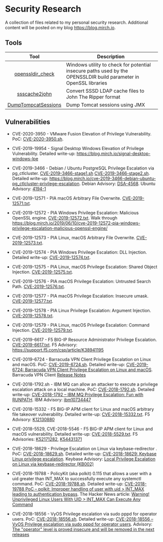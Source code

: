 # Security Research
A collection of files related to my personal security research. Additional content will be posted on my blog https://blog.mirch.io.

## Tools
| Tool | Description |
| :---: |-------------|
|[openssldir_check](https://github.com/mirchr/openssldir_check/)| Windows utility to check for potential insecure paths used by the OPENSSLDIR build parameter in OpenSSL libraries|
|[ssscache2john](https://github.com/mirchr/ssscache2john/)|Convert SSSD LDAP cache files to John The Ripper format|
|[DumpTompcatSessions](https://github.com/mirchr/DumpTomcatSessions/)|Dump Tomcat sessions using JMX|

## Vulnerabilities

* CVE-2020-3950 - VMware Fusion Elevation of Privilege Vulnerability. PoC: [CVE-2020-3950.sh](vulnerabilities/CVE-2020-3950.sh).

* CVE-2019-19954 - Signal Desktop Windows Elevation of Privilege Vulnerability. Detailed write-up: https://blog.mirch.io/signal-desktop-windows-lpe


* CVE-2019-3466 - Debian / Ubuntu PostgreSQL Privilege Escalation via pg_ctlcluster. [CVE-2019-3466-stage1.sh](vulnerabilities/CVE-2019-3466-stage1.sh) [CVE-2019-3466-stage2.sh](vulnerabilities/CVE-2019-3466-stage2.sh). Detailed write-up: https://blog.mirch.io/cve-2019-3466-debian-ubuntu-pg_ctlcluster-privilege-escalation. Debian Advisory: [DSA-4568](https://lists.debian.org/debian-security-announce/2019/msg00220.html). Ubuntu Advisory: [4194-1](https://usn.ubuntu.com/4194-1/)

* CVE-2019-12571 - PIA macOS Arbitrary File Overwrite. [CVE-2019-12571.txt](vulnerabilities/PIA/CVE-2019-12571.txt).

* CVE-2019-12572 - PIA Windows Privilege Escalation: Malicious OpenSSL engine. [CVE-2019-12572.txt](vulnerabilities/PIA/CVE-2019-12572.txt). Walk through https://blog.mirch.io/2019/06/10/cve-2019-12572-pia-windows-privilege-escalation-malicious-openssl-engine/

* CVE-2019-12573 - PIA Linux, macOS Arbitrary File Overwrite. [CVE-2019-12573.txt](vulnerabilities/PIA/CVE-2019-12573.txt).

* CVE-2019-12574 - PIA Windows Privilege Escalation: DLL Injection. Detailed write-up: [CVE-2019-12574.txt](vulnerabilities/PIA/CVE-2019-12574.txt).

* CVE-2019-12575 - PIA Linux, macOS Privilege Escalation: Shared Object Injection. [CVE-2019-12575.txt](vulnerabilities/PIA/CVE-2019-12575.txt).

* CVE-2019-12576 - PIA macOS Privilege Escalation: Untrusted Search Path. [CVE-2019-12576.txt](vulnerabilities/PIA/CVE-2019-12576.txt).

* CVE-2019-12577 - PIA macOS Privilege Escalation: Insecure umask. [CVE-2019-12577.txt](vulnerabilities/PIA/CVE-2019-12577.txt).

* CVE-2019-12578 - PIA Linux Privilege Escalation: Argument Injection. [CVE-2019-12578.txt](vulnerabilities/PIA/CVE-2019-12578.txt).

* CVE-2019-12579 - PIA Linux, macOS Privilege Escalation: Command Injection. [CVE-2019-12579.txt](vulnerabilities/PIA/CVE-2019-12579.txt).

* CVE-2019-6617 - F5 BIG-IP Resource Administrator Privilege Escalation. [CVE-2019-6617.txt](vulnerabilities/F5/CVE-2019-6617.txt). F5 Advisory: https://support.f5.com/csp/article/K38941195

* CVE-2019-6724 - Barracuda VPN Client Privilege Escalation on Linux and macOS. PoC: [CVE-2019-6724.sh](vulnerabilities/CVE-2019-6724.sh). Detailed write-up: [CVE-2019-6724: Barracuda VPN Client Privilege Escalation on Linux and macOS](https://blog.mirch.io/2019/02/14/cve-2019-6724-barracuda-vpn-client-privilege-escalation-on-linux-and-macos/). Barracuda VPN Client [Release Notes](http://campus.barracuda.com/product/networkaccessclient/doc/78154149/release-notes-barracuda-vpn-client-for-linux/)

* CVE-2018-1792.sh - IBM MQ can allow an attacker to execute a privilege escalation attack on a local machine. PoC: [CVE-2018-1792.sh](vulnerabilities/IBM/CVE-2018-1792.sh). Detailed write-up: [CVE-2018-1792 – IBM MQ Privilege Escalation: Fun with RUNPATH](https://blog.mirch.io/2019/08/25/cve-2018-1792-ibm-mq-privilege-escalation-fun-with-runpath/). IBM Advisory: [ibm10734447](https://www-01.ibm.com/support/docview.wss?uid=ibm10734447)

* CVE-2018-15332 - F5 BIG-IP APM client for Linux and macOS arbitrary file takeover vulnerability. Detailed write-up: [CVE-2018-15332.txt](vulnerabilities/F5/CVE-2018-15332.txt). F5 Advisory: [K12130880](https://support.f5.com/csp/article/K12130880)

* CVE-2018-5529, CVE-2018-5546 - F5 BIG-IP APM client for Linux and macOS vulnerability. Detailed write-up: [CVE-2018-5529.txt](vulnerabilities/F5/CVE-2018-5529.txt). F5 Advisories: [K52171282](https://support.f5.com/csp/article/K52171282), [K54431371](https://support.f5.com/csp/article/K54431371)

* CVE-2018-18629 - Privilege Escalation on Linux via keybase-redirector . PoC: [CVE-2018-18629.sh](vulnerabilities/CVE-2018-18629.sh). Detailed write-up: [CVE-2018-18629: Keybase Linux privilege escalation](https://blog.mirch.io/2018/12/21/cve-2018-18629-keybase-linux-privilege-escalation/). Keybase Advisory: [Local Privilege Escalation on Linux via keybase-redirector (KB002)](https://keybase.io/docs/secadv/kb002)

* CVE-2018-19788 - PolicyKit (aka polkit) 0.115 that allows a user with a uid greater than INT_MAX to successfully execute any systemctl command. PoC: [CVE-2018-19788.sh](vulnerabilities/CVE-2018-19788.sh). Detailed write-up: [CVE-2018-19788 PoC – polkit: Improper handling of user with uid > INT_MAX leading to authentication bypass](https://blog.mirch.io/2018/12/09/cve-2018-19788-poc-polkit-improper-handling-of-user-with-uid-int_max-leading-to-authentication-bypass/). The Hacker News article: [Warning! Unprivileged Linux Users With UID > INT_MAX Can Execute Any Command](https://thehackernews.com/2018/12/linux-user-privilege-policykit.html)
* CVE-2018-18556 - VyOS Privilege escalation via sudo pppd for operator users. PoC: [CVE-2018-18556.sh](vulnerabilities/VyOS/CVE-2018-18556.sh). Detailed write-up: [CVE-2018-18556 – VyOS Privilege escalation via sudo pppd for operator users](https://blog.mirch.io/2018/11/05/cve-2018-18556-vyos-privilege-escalation-via-sudo-pppd-for-operator-users). Advisory: [The "operator" level is proved insecure and will be removed in the next releases](https://blog.vyos.net/the-operator-level-is-proved-insecure-and-will-be-removed-in-the-next-releases)


